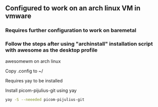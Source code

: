 ## Configured to work on an arch linux VM in vmware  

### Requires further configuration to work on baremetal  

### Follow the steps after using "archinstall" installation script with awesome as the desktop profile

awesomewm on arch linux  


Copy .config to ~/  
  

Requires yay to be installed  
  
Install picom-pijulius-git using yay
```bash
yay -S --neeeded picom-pijulius-git
```
